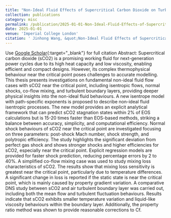 ```yaml
---
title: "Non-Ideal Fluid Effects of Supercritical Carbon Dioxide on Turbomachinery Loss Characteristics near the Critical Point"
collection: publications
category: misc
permalink: /publication/2025-01-01-Non-Ideal-Fluid-Effects-of-Supercritical-Carbon-Dioxide-on-Turbomachinery-Loss-Characteristics-near-the-Critical-Point
date: 2025-01-01
venue: 'Imperial College London'
citation: ' Jinhong Wang, &quot;Non-Ideal Fluid Effects of Supercritical Carbon Dioxide on Turbomachinery Loss Characteristics near the Critical Point.&quot; Imperial College London, 2025.'
---
```

Use [Google Scholar](https://scholar.google.com/scholar?q=Non+Ideal+Fluid+Effects+of+Supercritical+Carbon+Dioxide+on+Turbomachinery+Loss+Characteristics+near+the+Critical+Point){:target="_blank"} for full citation
Abstract:
Supercritical carbon dioxide (sCO2) is a promising working fluid for next-generation power cycles due to its high heat capacity and low viscosity, enabling efficient and compact designs. However, its complex thermophysical behaviour near the critical point poses challenges to accurate modelling. This thesis presents investigations on fundamental non-ideal fluid flow cases with sCO2 near the critical point, including isentropic flows, normal shocks, co-flow mixing, and turbulent boundary layers, providing deeper physical insights into the non-ideal fluid behaviours. A new isentrope model with path-specific exponents is proposed to describe non-ideal fluid isentropic processes. The new model provides an explicit analytical framework that can predict sCO2 stagnation states within 2\% of EOS calculations but is 15-20 times faster than EOS-based methods, striking a balance between accuracy, simplicity, and computational efficiency. Normal shock behaviours of sCO2 near the critical point are investigated focusing on three parameters: post-shock Mach number, shock strength, and polytropic efficiency. The study highlights the significant deviation from perfect gas shock and shows stronger shocks and higher efficiencies for sCO2, especially near the critical point. Explicit regression models are provided for faster shock prediction, reducing percentage errors by 2 to 40\%. A simplified co-flow mixing case was used to study mixing loss characteristics of sCO2. The results show that mixing loss sensitivity is greatest near the critical point, particularly due to temperature differences. A significant change in loss is reported if the static state is near the critical point, which is mainly caused by property gradient variation. A comparative DNS study between sCO2 and air turbulent boundary layer was carried out, including both the mean flow and turbulent fluctuation behaviours. Results indicate that sCO2 exhibits smaller temperature variation and liquid-like viscosity behaviours within the boundary layer. Additionally, the property ratio method was shown to provide reasonable corrections to Cf.